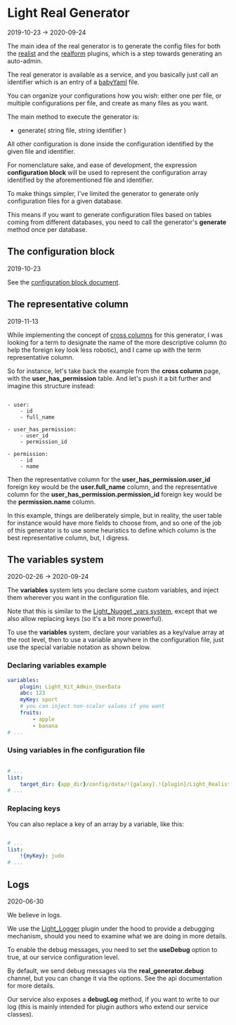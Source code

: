 Light Real Generator
================
2019-10-23 -> 2020-09-24




The main idea of the real generator is to generate the config files for both the [realist](https://github.com/lingtalfi/Light_Realist) and the [realform](https://github.com/lingtalfi/Light_Realform) plugins,
which is a step towards generating an auto-admin.


The real generator is available as a service, and you basically just call an identifier which is an entry of a [babyYaml](https://github.com/lingtalfi/BabyYaml) file.


You can organize your configurations how you wish: either one per file, or multiple configurations per file, and create as many files as you want.

The main method to execute the generator is: 


- generate( string file, string identifier )



All other configuration is done inside the configuration identified by the given file and identifier.



For nomenclature sake, and ease of development, the expression **configuration block** will be used to represent the configuration
array identified by the aforementioned file and identifier.


To make things simpler, I've limited the generator to generate only configuration files for a given database.

This means if you want to generate configuration files based on tables coming from different databases, you need to call the generator's **generate** method
once per database.





The configuration block
--------------
2019-10-23


See the [configuration block document](https://github.com/lingtalfi/Light_RealGenerator/blob/master/doc/pages/realgen-configuration-block.md).





The representative column
---------------
2019-11-13


While implementing the concept of [cross columns](https://github.com/lingtalfi/Light_Realist/blob/master/doc/pages/crossed-column.md) for this generator,
I was looking for a term to designate the name of the more descriptive column (to help the foreign key look less robotic),
and I came up with the term representative column.

So for instance, let's take back the example from the **cross column** page, with the **user_has_permission** table.
And let's push it a bit further and imagine this structure instead:


```text

- user:
    - id
    - full_name

- user_has_permission:
    - user_id
    - permission_id

- permission:
    - id
    - name

```

Then the representative column for the **user_has_permission.user_id** foreign key would be the **user.full_name** column,
and the representative column for the **user_has_permission.permission_id** foreign key would be the **permission.name** column.


In this example, things are deliberately simple, but in reality, the user table for instance would have more fields to choose from,
and so one of the job of this generator is to use some heuristics to define which column is the best representative
column, but, I digress. 




The variables system
------------
2020-02-26 -> 2020-09-24

The **variables** system lets you declare some custom variables, and inject them wherever you want in the configuration file.

Note that this is similar to the [Light_Nugget _vars system](https://github.com/lingtalfi/Light_Nugget/blob/master/doc/pages/conception-notes.md#variables-replacement), except that we also allow replacing keys (so it's a bit more
powerful).


To use the **variables** system, declare your variables as a key/value array at the root level, then to use a variable anywhere in the configuration file,
just use the special variable notation as shown below.


### Declaring variables example

```yaml
variables:
    plugin: Light_Kit_Admin_UserData
    abc: 123
    myKey: sport
    # you can inject non-scalar values if you want
    fruits:  
        - apple
        - banana
# ...
```


### Using variables in fhe configuration file

```yaml

# ...
list:
    target_dir: {app_dir}/config/data/!{galaxy}.!{plugin}/Light_Realist/generated
# ...

```


### Replacing keys

You can also replace a key of an array by a variable, like this:

```yaml

# ...
list:
    !{myKey}: judo 
# ...

```







Logs
----------
2020-06-30


We believe in logs.

We use the [Light_Logger](https://github.com/lingtalfi/Light_Logger) plugin under the hood to provide a debugging mechanism, should you need to examine what we are doing in more details.

To enable the debug messages, you need to set the **useDebug** option to true, at our service configuration level.

By default, we send debug messages via the **real_generator.debug** channel, but you can change it via the options. See the api documentation for more details. 

Our service also exposes a **debugLog** method, if you want to write to our log (this is mainly intended for plugin authors who extend our service classes). 







